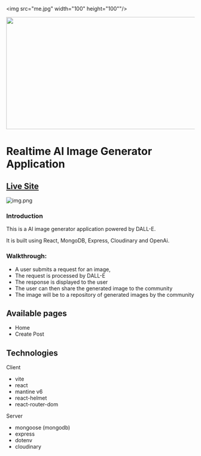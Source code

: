 <img src="me.jpg" width="100" height="100""/>

<img src="https://mma.prnewswire.com/media/1513369/Educative_Logo.jpg"  width="600" height="300">

# Realtime AI Image Generator Application

## [Live Site](https://ai-image-generator-ten-rho.vercel.app/)

![img.png](img.png)

### Introduction
This is a AI image generator application powered by DALL-E.

It is built using React, MongoDB, Express, Cloudinary and OpenAi.

### Walkthrough:
- A user submits a request for an image,
- The request is processed by DALL-E
- The response is displayed to the user
- The user can then share the generated image to the community
- The image will be to a repository of generated images by the community

## Available pages
- Home
- Create Post

## Technologies
Client
- vite
- react
- mantine v6
- react-helmet
- react-router-dom

Server
- mongoose (mongodb)
- express
- dotenv
- cloudinary
